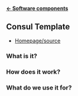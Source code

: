 #### [← Software components](docs/software-components/README.md)
## Consul Template
* [Homepage/source](https://github.com/hashicorp/consul-template)

### What is it?

### How does it work?

### What do we use it for?
